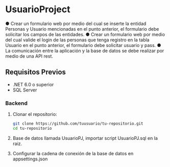 # UsuarioProject
● Crear un formulario web por medio del cual se inserte la entidad
Personas y Usuario mencionadas en el punto anterior, el formulario
debe solicitar los campos de las entidades.
● Crear un formulario web por medio del cual valide el login de las
personas que tenga registro en la tabla Usuario en el punto anterior,
el formulario debe solicitar usuario y pass.
● La comunicación entre la aplicación y la base de datos se debe
realizar por medio de una API rest.

## Requisitos Previos

- .NET 6.0 o superior
- SQL Server


### Backend

1. Clonar el repositorio:

   ```bash
   git clone https://github.com/tuusuario/tu-repositorio.git
   cd tu-repositorio

2. Base de datos llamada UsuarioPJ, importar script UsuarioPJ.sql en la raiz.

3. Configurar la cadena de conexión de la base de datos en appsettings.json
 

